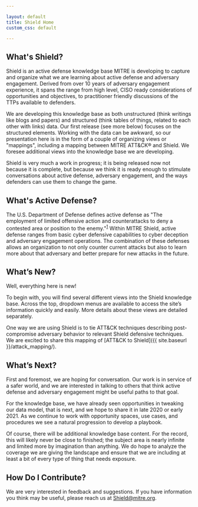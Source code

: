 ```yaml
---

layout: default
title: Shield Home
custom_css: default

---
```

## What's Shield?

Shield is an active defense knowledge base MITRE is developing to capture and organize what we are learning about active defense and adversary engagement.  Derived from over 10 years of adversary engagement experience, it spans the range from high level, CISO ready considerations of opportunities and objectives, to practitioner friendly discussions of the TTPs available to defenders. 

We are developing this knowledge base as both unstructured (think writings like blogs and papers) and structured (think tables of things, related to each other with links) data.  Our first release (see more below) focuses on the structured elements.  Working with the data can be awkward, so our presentation here is in the form of a couple of organizing views or "mappings", including a mapping between MITRE ATT&CK® and Shield.  We foresee additional views into the knowledge base we are developing.

Shield is very much a work in progress; it is being released now not because it is complete, but because we think it is ready enough to stimulate conversations about active defense, adversary engagement, and the ways defenders can use them to change the game.

## What's Active Defense?

The U.S. Department of Defense defines active defense as "The employment of limited offensive action and counterattacks to deny a contested area or position to the enemy."<sup>[1](https://www.jcs.mil/Portals/36/Documents/Doctrine/pubs/dictionary.pdf?ver=2020-06-18-073638-727)</sup> Within MITRE Shield, active defense ranges from basic cyber defensive capabilities to cyber deception and adversary engagement operations.  The combination of these defenses allows an organization to not only counter current attacks but also to learn more about that adversary and better prepare for new attacks in the future.

## What’s New?

Well, everything here is new!  

To begin with, you will find several different views into the Shield knowledge base. Across the top, dropdown menus are available to access the site’s information quickly and easily. More details about these views are detailed separately.

One way we are using Shield is to tie ATT&CK techniques describing post-compromise adversary behavior to relevant Shield defensive techniques. We are excited to share this mapping of [ATT&CK to Shield]({{ site.baseurl }}/attack_mapping/).

## What’s Next?

First and foremost, we are hoping for conversation.  Our work is in service of a safer world, and we are interested in talking to others that think active defense and adversary engagement might be useful paths to that goal.  

For the knowledge base, we have already seen opportunities in tweaking our data model, that is next, and we hope to share it in late 2020 or early 2021.  As we continue to work with opportunity spaces, use cases, and procedures we see a natural progression to develop a playbook. 

Of course, there will be additional knowledge base content.  For the record, this will likely never be close to finished; the subject area is nearly infinite and limited more by imagination than anything.  We do hope to analyze the coverage we are giving the landscape and ensure that we are including at least a bit of every type of thing that needs exposure. 

## How Do I Contribute?

We are very interested in feedback and suggestions. If you have information you think may be useful, please reach us at Shield@mitre.org.



